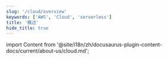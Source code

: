 ```yaml
---
slug: '/cloud/overview'
keywords: ['AWS', 'Cloud', 'serverless']
title: '概述'
hide_title: true
---
```

import Content from '@site/i18n/zh/docusaurus-plugin-content-docs/current/about-us/cloud.md';

<Content />
